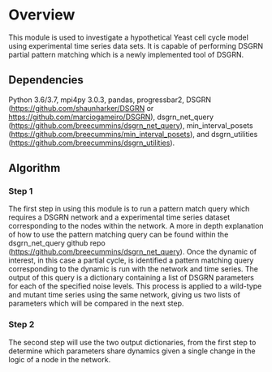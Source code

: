 # Overview

This module is used to investigate a hypothetical Yeast cell cycle model using experimental time series data sets. It is capable of performing DSGRN partial pattern matching which is a newly implemented tool of DSGRN. 

## Dependencies
Python 3.6/3.7, mpi4py 3.0.3, pandas, progressbar2, DSGRN (https://github.com/shaunharker/DSGRN or https://github.com/marciogameiro/DSGRN), dsgrn_net_query (https://github.com/breecummins/dsgrn_net_query), min_interval_posets (https://github.com/breecummins/min_interval_posets), and dsgrn_utilities (https://github.com/breecummins/dsgrn_utilities).

## Algorithm 
### Step 1
The first step in using this module is to run a pattern match query which requires a DSGRN network and a experimental time series dataset corresponding to the nodes within the network. A more in depth explanation of how to use the pattern matching query can be found within the dsgrn_net_query github repo (https://github.com/breecummins/dsgrn_net_query). Once the dynamic of interest, in this case a partial cycle, is identified a pattern matching query corresponding to the dynamic is run with the network and time series. The output of this query is a dictionary containing a list of DSGRN parameters for each of the specified noise levels. This process is applied to a wild-type and mutant time series using the same network, giving us two lists of parameters which will be compared in the next step.

### Step 2
The second step will use the two output dictionaries, from the first step to determine which parameters share dynamics given a single change in the logic of a node in the network. 
